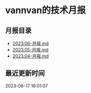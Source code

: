 # vannvan的技术月报 
## 月报目录
- [2023.06-月报.md](https://github.com/vannvan/knowledge-garden/blob/master/Iteration/%E6%8A%80%E6%9C%AF%E6%9C%88%E6%8A%A5/2023.06-月报.md)
- [2023.05-月报.md](https://github.com/vannvan/knowledge-garden/blob/master/Iteration/%E6%8A%80%E6%9C%AF%E6%9C%88%E6%8A%A5/2023.05-月报.md)
- [2023.04-月报.md](https://github.com/vannvan/knowledge-garden/blob/master/Iteration/%E6%8A%80%E6%9C%AF%E6%9C%88%E6%8A%A5/2023.04-月报.md)
## 最近更新时间 
 2023-06-17 16:01:07